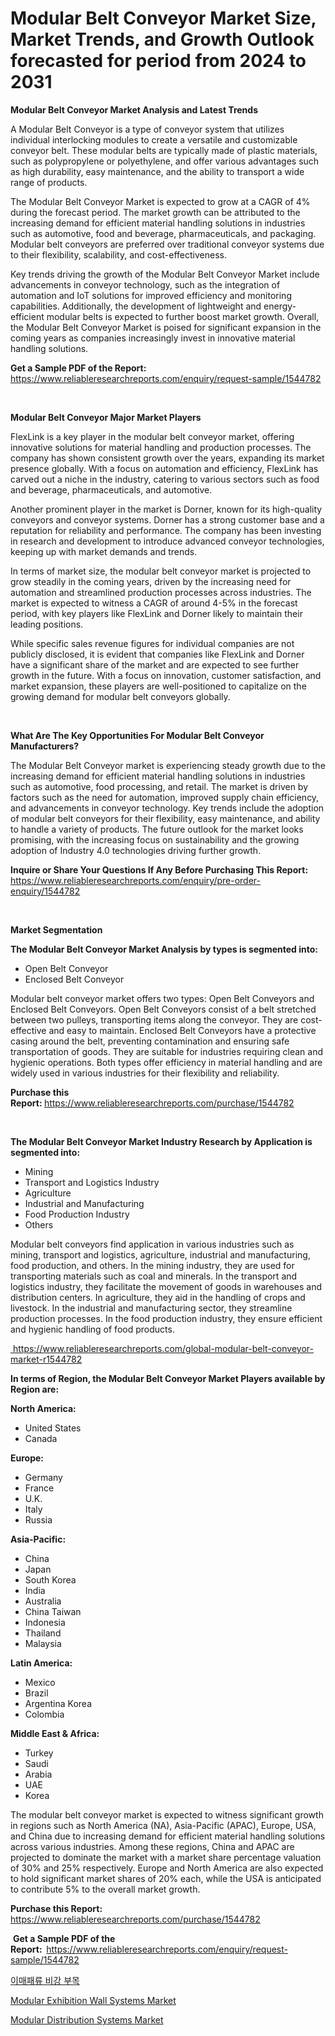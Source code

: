 <p><h1>Modular Belt Conveyor Market Size, Market Trends, and Growth Outlook forecasted for period from 2024 to 2031</h1></p><p><strong>Modular Belt Conveyor Market Analysis and Latest Trends</strong></p>
<p><p>A Modular Belt Conveyor is a type of conveyor system that utilizes individual interlocking modules to create a versatile and customizable conveyor belt. These modular belts are typically made of plastic materials, such as polypropylene or polyethylene, and offer various advantages such as high durability, easy maintenance, and the ability to transport a wide range of products.</p><p>The Modular Belt Conveyor Market is expected to grow at a CAGR of 4% during the forecast period. The market growth can be attributed to the increasing demand for efficient material handling solutions in industries such as automotive, food and beverage, pharmaceuticals, and packaging. Modular belt conveyors are preferred over traditional conveyor systems due to their flexibility, scalability, and cost-effectiveness.</p><p>Key trends driving the growth of the Modular Belt Conveyor Market include advancements in conveyor technology, such as the integration of automation and IoT solutions for improved efficiency and monitoring capabilities. Additionally, the development of lightweight and energy-efficient modular belts is expected to further boost market growth. Overall, the Modular Belt Conveyor Market is poised for significant expansion in the coming years as companies increasingly invest in innovative material handling solutions.</p></p>
<p><strong>Get a Sample PDF of the Report:&nbsp;</strong> <a href="https://www.reliableresearchreports.com/enquiry/request-sample/1544782">https://www.reliableresearchreports.com/enquiry/request-sample/1544782</a></p>
<p>&nbsp;</p>
<p><strong>Modular Belt Conveyor Major Market Players</strong></p>
<p><p>FlexLink is a key player in the modular belt conveyor market, offering innovative solutions for material handling and production processes. The company has shown consistent growth over the years, expanding its market presence globally. With a focus on automation and efficiency, FlexLink has carved out a niche in the industry, catering to various sectors such as food and beverage, pharmaceuticals, and automotive.</p><p>Another prominent player in the market is Dorner, known for its high-quality conveyors and conveyor systems. Dorner has a strong customer base and a reputation for reliability and performance. The company has been investing in research and development to introduce advanced conveyor technologies, keeping up with market demands and trends.</p><p>In terms of market size, the modular belt conveyor market is projected to grow steadily in the coming years, driven by the increasing need for automation and streamlined production processes across industries. The market is expected to witness a CAGR of around 4-5% in the forecast period, with key players like FlexLink and Dorner likely to maintain their leading positions.</p><p>While specific sales revenue figures for individual companies are not publicly disclosed, it is evident that companies like FlexLink and Dorner have a significant share of the market and are expected to see further growth in the future. With a focus on innovation, customer satisfaction, and market expansion, these players are well-positioned to capitalize on the growing demand for modular belt conveyors globally.</p></p>
<p>&nbsp;</p>
<p><strong>What Are The Key Opportunities For Modular Belt Conveyor Manufacturers?</strong></p>
<p><p>The Modular Belt Conveyor market is experiencing steady growth due to the increasing demand for efficient material handling solutions in industries such as automotive, food processing, and retail. The market is driven by factors such as the need for automation, improved supply chain efficiency, and advancements in conveyor technology. Key trends include the adoption of modular belt conveyors for their flexibility, easy maintenance, and ability to handle a variety of products. The future outlook for the market looks promising, with the increasing focus on sustainability and the growing adoption of Industry 4.0 technologies driving further growth.</p></p>
<p><strong>Inquire or Share Your Questions If Any Before Purchasing This Report:</strong> <a href="https://www.reliableresearchreports.com/enquiry/pre-order-enquiry/1544782">https://www.reliableresearchreports.com/enquiry/pre-order-enquiry/1544782</a></p>
<p>&nbsp;</p>
<p><strong>Market Segmentation</strong></p>
<p><strong>The Modular Belt Conveyor Market Analysis by types is segmented into:</strong></p>
<p><ul><li>Open Belt Conveyor</li><li>Enclosed Belt Conveyor</li></ul></p>
<p><p>Modular belt conveyor market offers two types: Open Belt Conveyors and Enclosed Belt Conveyors. Open Belt Conveyors consist of a belt stretched between two pulleys, transporting items along the conveyor. They are cost-effective and easy to maintain. Enclosed Belt Conveyors have a protective casing around the belt, preventing contamination and ensuring safe transportation of goods. They are suitable for industries requiring clean and hygienic operations. Both types offer efficiency in material handling and are widely used in various industries for their flexibility and reliability.</p></p>
<p><strong>Purchase this Report:&nbsp;</strong><a href="https://www.reliableresearchreports.com/purchase/1544782">https://www.reliableresearchreports.com/purchase/1544782</a></p>
<p>&nbsp;</p>
<p><strong>The Modular Belt Conveyor Market Industry Research by Application is segmented into:</strong></p>
<p><ul><li>Mining</li><li>Transport and Logistics Industry</li><li>Agriculture</li><li>Industrial and Manufacturing</li><li>Food Production Industry</li><li>Others</li></ul></p>
<p><p>Modular belt conveyors find application in various industries such as mining, transport and logistics, agriculture, industrial and manufacturing, food production, and others. In the mining industry, they are used for transporting materials such as coal and minerals. In the transport and logistics industry, they facilitate the movement of goods in warehouses and distribution centers. In agriculture, they aid in the handling of crops and livestock. In the industrial and manufacturing sector, they streamline production processes. In the food production industry, they ensure efficient and hygienic handling of food products.</p></p>
<p><a href="https://www.reliableresearchreports.com/global-modular-belt-conveyor-market-r1544782">&nbsp;https://www.reliableresearchreports.com/global-modular-belt-conveyor-market-r1544782</a></p>
<p><strong>In terms of Region, the Modular Belt Conveyor Market Players available by Region are:</strong></p>
<p>
    <p> <strong> North America: </strong>
        <ul>
            <li>United States</li>
            <li>Canada</li>
        </ul>
        </p> 
    <p> <strong> Europe: </strong>
        <ul>
            <li>Germany</li>
            <li>France</li>
            <li>U.K.</li>
            <li>Italy</li>
            <li>Russia</li>
        </ul>
        </p> 
    <p> <strong> Asia-Pacific: </strong>
        <ul>
            <li>China</li>
            <li>Japan</li>
            <li>South Korea</li>
            <li>India</li>
            <li>Australia</li>
            <li>China Taiwan</li>
            <li>Indonesia</li>
            <li>Thailand</li>
            <li>Malaysia</li>
        </ul>
        </p> 
    <p> <strong> Latin America: </strong>
        <ul>
            <li>Mexico</li>
            <li>Brazil</li>
            <li>Argentina Korea</li>
            <li>Colombia</li>
        </ul>
        </p> 
    <p> <strong> Middle East & Africa: </strong>
        <ul>
            <li>Turkey</li>
            <li>Saudi</li>
            <li>Arabia</li>
            <li>UAE</li>
            <li>Korea</li>
        </ul>
    </p>
    </p>
<p><p>The modular belt conveyor market is expected to witness significant growth in regions such as North America (NA), Asia-Pacific (APAC), Europe, USA, and China due to increasing demand for efficient material handling solutions across various industries. Among these regions, China and APAC are projected to dominate the market with a market share percentage valuation of 30% and 25% respectively. Europe and North America are also expected to hold significant market shares of 20% each, while the USA is anticipated to contribute 5% to the overall market growth.</p></p>
<p><strong>Purchase this Report: </strong><a href="https://www.reliableresearchreports.com/purchase/1544782">https://www.reliableresearchreports.com/purchase/1544782</a></p>
<p>&nbsp;<strong>Get a Sample PDF of the Report:&nbsp;&nbsp;</strong><a href="https://www.reliableresearchreports.com/enquiry/request-sample/1544782">https://www.reliableresearchreports.com/enquiry/request-sample/1544782</a></p>
<p><strong></strong></p>
<p><p><a href="https://github.com/LanceOlsotn8978/Market-Research-Report-List-1/blob/main/284811725789.md">이매패류 비강 부목</a></p><p><a href="https://github.com/redneck06/Market-Research-Report-List-2/blob/main/modular-exhibition-wall-systems-market.md">Modular Exhibition Wall Systems Market</a></p><p><a href="https://github.com/nicoletavirag/Market-Research-Report-List-2/blob/main/modular-distribution-systems-market.md">Modular Distribution Systems Market</a></p></p>